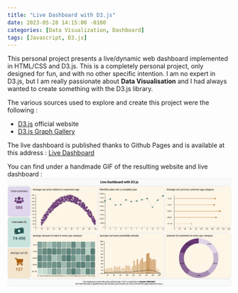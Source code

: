 ```yaml
---
title: "Live Dashboard with D3.js"
date: 2023-05-28 14:15:00 -0100
categories: [Data Visualization, Dashboard]
tags: [Javascript, D3.js]
---
```


This personal project presents a live/dynamic web dashboard implemented in HTML/CSS and D3.js. This is a completely personal project, only designed for fun, and with no other specific intention. I am no expert in D3.js, but I am really passionate about **Data Visualisation** and I had always wanted to create something with the D3.js library.

The various sources used to explore and create this project were the following :
- [D3.js](https://d3js.org/) official website
- [D3.js Graph Gallery](https://d3-graph-gallery.com/)

The live dashboard is published thanks to Github Pages and is available at this address :
[Live Dashboard](https://quentinvincenot.github.io/live-dashboard-d3js/)

You can find under a handmade GIF of the resulting website and live dashboard :
![Live Dashboard demo GIF](assets/2023-05-28-Live-dashboard-D3js/live-dashboard-d3js.gif)
